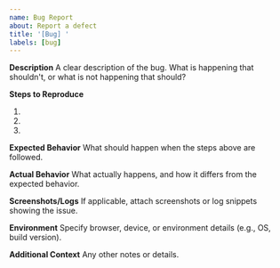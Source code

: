 ```yaml
---
name: Bug Report
about: Report a defect
title: '[Bug] '
labels: [bug]
---
```


**Description** A clear description of the bug. What is happening that
shouldn't, or what is not happening that should?

**Steps to Reproduce**

1.
2.
3.

**Expected Behavior** What should happen when the steps above are followed.

**Actual Behavior** What actually happens, and how it differs from the expected
behavior.

**Screenshots/Logs** If applicable, attach screenshots or log snippets showing
the issue.

**Environment** Specify browser, device, or environment details (e.g., OS, build
version).

**Additional Context** Any other notes or details.

